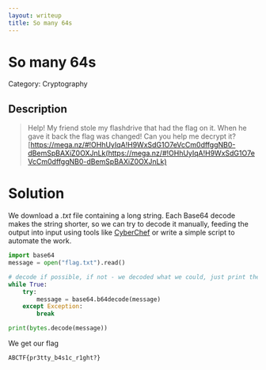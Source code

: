 ```yaml
---
layout: writeup
title: So many 64s
---
```

# So many 64s
Category: Cryptography

## Description

> Help! My friend stole my flashdrive that had the flag on it. When he gave it back the flag was changed! Can you help me decrypt it? [https://mega.nz/#!OHhUyIqA!H9WxSdG1O7eVcCm0dffggNB0-dBemSpBAXiZ0OXJnLk(https://mega.nz/#!OHhUyIqA!H9WxSdG1O7eVcCm0dffggNB0-dBemSpBAXiZ0OXJnLk)

# Solution

We download a *.txt* file containing a long string. Each Base64 decode makes the string shorter, so we can try to decode it manually, feeding the output into input using tools like [CyberChef](https://gchq.github.io/CyberChef/) or write a simple script to automate the work.

```python
import base64
message = open("flag.txt").read()

# decode if possible, if not - we decoded what we could, just print the message
while True:
    try:
        message = base64.b64decode(message)
    except Exception:
        break

print(bytes.decode(message))
```

We get our flag
```
ABCTF{pr3tty_b4s1c_r1ght?}
```